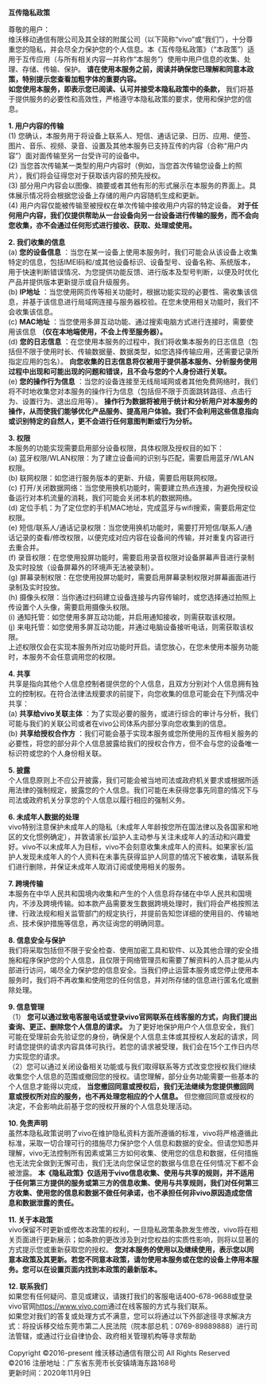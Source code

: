 ﻿

  

**互传隐私政策**

  
尊敬的用户：  
维沃移动通信有限公司及其全球的附属公司（以下简称“vivo”或“我们”），十分尊重您的隐私，并会尽全力保护您的个人信息。本《互传隐私政策》（“本政策”）适用于互传应用（与所有相关内容一并称作“本服务”）使用中用户信息的收集、处理、存储、传输、保护。
**请在使用本服务之前，阅读并确保您已理解和同意本政策，特别提示您查看加粗字体的重要内容。**  
**如您使用本服务，即表示您已阅读、认可并接受本隐私政策中的条款，** 我们将基于提供服务的必要性和高效性，严格遵守本隐私政策的要求，使用和保护您的信息。  
  
**1\. 用户内容的传输**  
(1)
您确认，本服务用于将设备上联系人、短信、通话记录、日历、应用、便签、图片、音乐、视频、录音、设置及其他本服务已支持互传的内容（合称“用户内容”）面对面传输至另一台受许可的设备中。  
(2) 当您首次传输某一类型的用户内容时（例如，当您首次传输您设备上的照片），我们将会征得您对于获取该内容的预先授权。  
(3) 部分用户内容会以图像、摘要或者其他有形的形式展示在本服务的界面上。具体展示情况将会根据您设备上存储的用户内容随机生成和更新。  
(4) 用户内容仅能被传输至被授权在单次传输中接收用户内容的特定设备。
**对于任何用户内容，我们仅提供帮助从一台设备向另一台设备进行传输的服务，而不会向您收集，亦不会通过任何形式进行接收、获取、处理或使用。**  
  
**2\. 我们收集的信息**  
(a) **您的设备信息**
：当您在某一设备上使用本服务时，我们可能会从该设备上收集特定的信息，包括IMEI码和/或其他设备标识、设备型号、设备名称、系统版本，用于快速判断错误情况、为您提供功能反馈、进行版本及型号判断，以便及时优化产品并提供版本更新提示或自升级服务。  
(b) **IP地址**
：当您使用网页传等相关功能时，根据功能实现的必要性、需收集该信息，并基于该信息进行局域网连接与服务器校验。在您未使用相关功能时，我们不会收集该信息。  
(c) **MAC地址** ：当您使用多屏互动功能、通过搜索电脑方式进行连接时，需要使用该信息 **（仅在本地端使用，不会上传至服务器）。**  
(d) **您的日志信息**
：在您使用本服务的过程中，我们将收集本服务的日志信息（包括但不限于使用时长、传输数据量、数据类型，如您选择传输应用，还需要记录所指定应用的包名）。
**向您收集的日志信息将仅被用于提供基本服务、分析服务使用过程中出现和可能出现的问题和错误，且不会与您的个人身份进行关联。**  
(e) **您的操作行为信息**
：当您的设备连接至无线局域网或者其他免费网络时，我们将不时地收集您对本服务的操作行为信息（包括但不限于页面跳转路径、点击行为、设置行为、退出应用等）。
**操作行为数据将被用于统计和分析用户对本服务的操作，从而使我们能够优化产品服务、提高用户体验。我们不会利用这些信息指向或识别特定的自然人，更不会进行任何意图判断或行为分析。**  
  
**3\. 权限**  
本服务的功能实现需要启用部分设备权限，具体权限及授权目的如下：  
(a) 蓝牙权限/WLAN权限：为了建立设备间的识别与匹配，需要启用蓝牙/WLAN权限。  
(b) 联网权限：如您进行服务版本的更新、升级，需要启用联网权限。  
(c) 打开/关闭数据网络：当您使用换机功能时，需要建立热点连接，为避免授权设备运行对本机流量的消耗，我们可能会关闭本机的数据网络。  
(d) 定位手机：为了定位您的手机MAC地址，完成蓝牙与wifi搜索，需要启用定位权限。  
(e)
短信/联系人/通话记录权限：当您使用换机功能时，需要打开短信/联系人/通话记录的查看/修改权限，以便完成对应内容在设备间的传输，并对重复内容进行去重合并。  
(f) 录音权限：在您使用投屏功能时，需要启用录音权限对设备屏幕声音进行录制及实时投放（设备屏幕外的环境声无法被录制）。  
(g) 屏幕录制权限：在您使用投屏功能时，需要启用屏幕录制权限对屏幕画面进行录制及实时投放。  
(h) 摄像头权限：当你通过扫码建立设备连接与内容传输时，或您选择通过拍照上传设置个人头像，需要启用摄像头权限。  
(i) 通知托管：如您使用多屏互动功能，并启用通知接收，则需获取该权限。  
(j) 来电托管：如您使用多屏互动功能，并通过电脑设备接听电话，则需获取该权限。  
上述权限仅会在实现本服务所对应功能时开启。请您放心，在您未使用本服务功能时，本服务不会任意调用您的权限。  
  
**4\. 共享**  
共享是指向其他个人信息控制者提供您的个人信息，且双方分别对个人信息拥有独立的控制权。在符合法律法规要求的前提下，向您收集的信息可能会在下列情况中共享：  
(a) **共享给vivo关联主体**
：为了实现必要的服务，或进行综合的审计与分析，我们可能与我们的关联公司或者在vivo公司体系内部分享向您收集到的信息。  
(b) **共享给授权合作方**
：我们可能会基于实现本服务或您所使用的互传相关服务的必要性，将您的部分非个人信息披露给我们的授权合作方，但不会与您的设备唯一标识符或您的个人身份相关联。  
  
**5\. 披露**  
个人信息原则上不应公开披露，我们可能会被当地司法或政府机关要求或根据所适用法律的强制规定，披露您的个人信息。我们可能在未获得您事先同意的情况下与司法或政府机关分享您的个人信息以履行相应的强制义务。  
  
**6\. 未成年人数据的处理**  
vivo特别注意保护未成年人的隐私（未成年人年龄按您所在国法律以及各国家和地区的文化惯例确定），并敦请家长/监护人主动参与关注未成年人的活动和兴趣爱好。vivo不以未成年人为目标，vivo不会刻意收集未成年人的资料。如果家长/监护人发现未成年人的个人资料在未事先获得监护人同意的情况下被收集，请联系我们进行删除，并保证未成年人取消订阅或使用相关的服务。  
  
**7\. 跨境传输**  
本服务在中华人民共和国境内收集和产生的个人信息将存储在中华人民共和国境内，不涉及跨境传输。如本款产品需要发生数据跨境处理时，我们将会严格按照法律、行政法规和相关监管部门的规定执行，并提前告知您详细的使用目的、传输地点、技术保护措施等信息，再次征询您的明确同意。  
  
**8\. 信息安全与保护**  
我们将采取包括但不限于安全检查、使用加密工具和软件、以及其他合理的安全措施和程序保护您的个人信息，且仅限于网络管理员和需要了解资料的人员才能从内部进行访问，竭尽全力保护您的信息安全。当我们停止运营本服务或您停止使用本服务时，我们将不再收集和使用您的任何信息，并对所存储的信息进行匿名化或删除处理。  
  
**9\. 信息管理**  
（1） **您可以通过致电客服电话或登录vivo官网联系在线客服的方式，向我们提出查询、更正、删除您个人信息的请求。**
为了更好地保护用户个人信息安全，我们可能在受理前会先验证您的身份，确保是个人信息主体或其授权人发起的请求，同时请您提供的请求内容具体可执行。若您的请求被受理，我们会在15个工作日内尽力实现您的请求。  
（2）您可以通过关闭设备相关功能或与我们取得联系等方式改变您授权我们继续收集您个人信息的范围或撤回您的授权。请您理解，部分业务功能需要一些基本的个人信息才能得以完成，
**当您撤回同意或授权后，我们无法继续为您提供撤回同意或授权所对应的服务，也不再处理您相应的个人信息。**
但您撤回同意或授权的决定，不会影响此前基于您的授权开展的个人信息处理活动。  
  
**10\. 免责声明**  
虽然本隐私政策说明了vivo在维护隐私资料方面所遵循的标准，vivo将严格遵循此标准，采取一切合理可行的措施尽力保护您个人信息和数据的安全。但请您知悉并理解，vivo无法控制所有因素或第三方如何收集、使用您的信息和数据，任何措施也无法完全做到无懈可击，我们无法向您保证您的数据与信息在任何情况下都不会被泄露。
**本《隐私政策》仅适用于vivo信息收集、使用与共享的规则，并不适用于任何第三方提供的服务或第三方的信息收集、使用与共享规则，我们对任何第三方收集、使用您的信息和数据不做任何承诺，也不承担任何非vivo原因造成您信息和数据泄露的责任。**  
  
**11\. 关于本政策**  
vivo保留不时更新或修改本政策的权利，一旦隐私政策条款发生修改，vivo将在相关页面进行更新展示；如条款的更改涉及到对您权益的实质性影响，则将以显著的方式提示您或重新获取您的授权。
**您对本服务的使用以及继续使用，表示您以同意本政策及其更新。若您不同意本政策，请勿使用本服务或在您的设备上停用本服务。您可以在设置页面内找到本政策的最新版本。**  
  
**12\. 联系我们**  
如果您有任何疑问、意见或建议，请拨打我们的客服电话400-678-9688或登录vivo官网<https://www.vivo.com>通过在线客服的方式与我们联系。  
如果您对我们的答复或处理方式不满意，您可以将通过以下外部途径寻求解决方式：将投诉移交给东莞市第二人民法院（院本部总机：0769-89889888）进行司法管辖，或通过行业自律协会、政府相关管理机构等寻求帮助  
  

Copyright ©2016-present 维沃移动通信有限公司 All Rights Reserved  
©2016 注册地址：广东省东莞市长安镇靖海东路168号  
更新时间：2020年11月9日  
  
  

